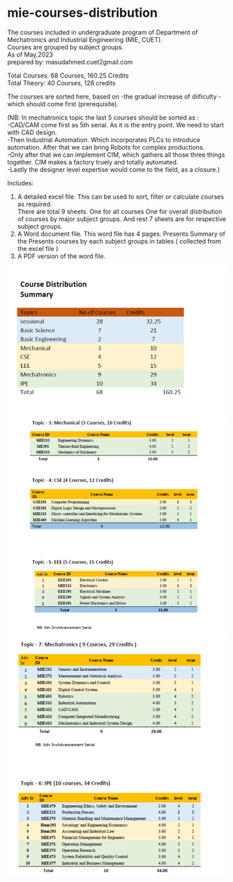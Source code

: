 # mie-courses-distribution
The courses included in undergraduate program of Department of Mechatronics and Industrial Engineering (MIE, CUET).  
Courses are grouped by subject groups.  
As of May,2023  
prepared by: masudahmed.cuet2gmail.com  

Total Courses: 68 Courses, 160.25 Credits  
Total Theory: 40 Courses, 128 credits

The courses are sorted here, based on
  -the gradual increase of diificulty 
  -which should come first (prerequisite).
  
(NB: In mechatronics topic the last 5 courses should be sorted as :  
-CAD/CAM come first as 5th serial. As it is the entry point. We need to start with CAD design.     
-Then Industrial Automation. Which incorporates PLCs to introduce automation. After that we can bring Robots for complex productions.    
-Only after that we can implement CIM, which gathers all those three things together. CIM makes a factory truely and totally automated.    
-Lastly the designer level expertise would come to the field, as a closure.)

Includes:
1. A detailed excel file. 
 This can be used to sort, filter or calculate courses as required.  
 There are total 9 sheets. 
  One for all courses
  One for overall distribution of courses by major subject groups.
  And rest 7 sheets are for respective subject groups.
2. A Word document file.
 This word file has 4 pages.
 Presents Summary of the 
 Presents courses by each subject groups in tables ( collected from the excel file )
3. A PDF version of the word file.  

![image-sample of first page](sample-images/sample-image1.png)
![image-sample of 2nd page](sample-images/sample-image2.png)
![image-sample of 3rd page](sample-images/sample-image3.png)
